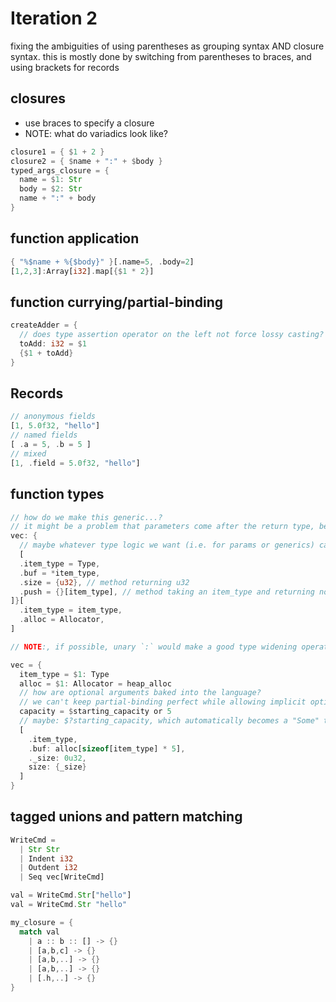 
# Iteration 2

fixing the ambiguities of using parentheses as grouping syntax AND closure syntax.
this is mostly done by switching from parentheses to braces, and using brackets for records

## closures

- use braces to specify a closure
- NOTE: what do variadics look like?

```rust
closure1 = { $1 + 2 }
closure2 = { $name + ":" + $body }
typed_args_closure = {
  name = $1: Str
  body = $2: Str
  name + ":" + body
}

```

## function application

```rust
{ "%$name + %{$body}" }[.name=5, .body=2]
[1,2,3]:Array[i32].map[{$1 * 2}]
```

## function currying/partial-binding

```rust
createAdder = {
  // does type assertion operator on the left not force lossy casting?
  toAdd: i32 = $1
  {$1 + toAdd}
}
```

## Records

```rust
// anonymous fields
[1, 5.0f32, "hello"]
// named fields
[ .a = 5, .b = 5 ]
// mixed
[1, .field = 5.0f32, "hello"]
```

## function types

```rust
// how do we make this generic...?
// it might be a problem that parameters come after the return type, because they may depend in the reverse direction
vec: {
  // maybe whatever type logic we want (i.e. for params or generics) can happen in the closure body, so long as it returns the type literal?
  [
  .item_type = Type,
  .buf = *item_type,
  .size = {u32}, // method returning u32
  .push = {}[item_type], // method taking an item_type and returning nothing
]}[
  .item_type = item_type,
  .alloc = Allocator,
]

// NOTE:, if possible, unary `:` would make a good type widening operator

vec = {
  item_type = $1: Type
  alloc = $1: Allocator = heap_alloc
  // how are optional arguments baked into the language?
  // we can't keep partial-binding perfect while allowing implicit optionals...
  capacity = $starting_capacity or 5
  // maybe: $?starting_capacity, which automatically becomes a "Some" type and there is an idiom for unwrapping the value with a default (e.g. `or` or `??`)
  [
    .item_type,
    .buf: alloc[sizeof[item_type] * 5],
    ._size: 0u32,
    size: {_size}
  ]
}
```

## tagged unions and pattern matching

```rust
WriteCmd =
  | Str Str
  | Indent i32
  | Outdent i32
  | Seq vec[WriteCmd]

val = WriteCmd.Str["hello"]
val = WriteCmd.Str "hello"
```

```rust
my_closure = {
  match val
    | a :: b :: [] -> {}
    | [a,b,c] -> {}
    | [a,b,..] -> {}
    | [a,b,..] -> {}
    | [.h,..] -> {}
}
```
